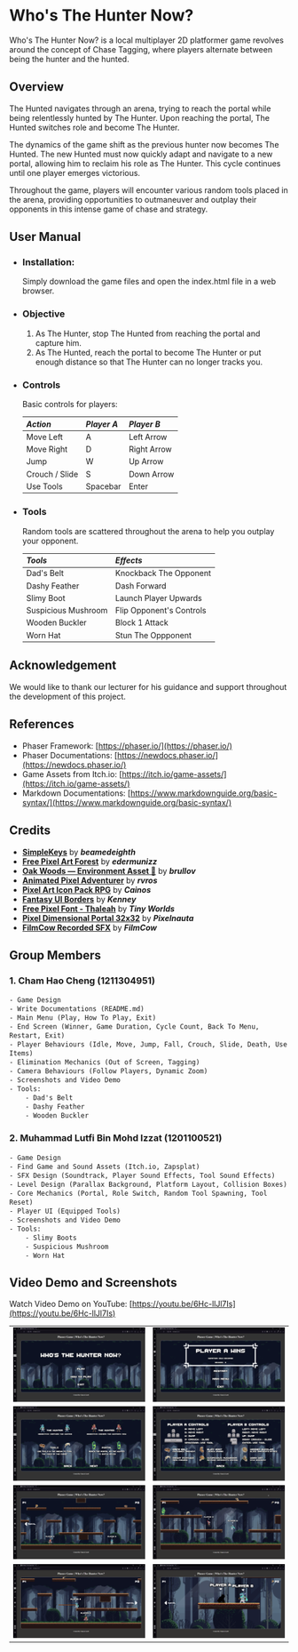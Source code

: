# Who's The Hunter Now?
Who's The Hunter Now? is a local multiplayer 2D platformer game revolves around the concept of Chase Tagging, where players alternate between being the hunter and the hunted.

## Overview
The Hunted navigates through an arena, trying to reach the portal while being relentlessly hunted by The Hunter. Upon reaching the portal, The Hunted switches role and become The Hunter. 

The dynamics of the game shift as the previous hunter now becomes The Hunted. The new Hunted must now quickly adapt and navigate to a new portal, allowing him to reclaim his role as The Hunter. This cycle continues until one player emerges victorious. 

Throughout the game, players will encounter various random tools placed in the arena, providing opportunities to outmaneuver and outplay their opponents in this intense game of chase and strategy.

## User Manual
- ### Installation: 
    Simply download the game files and open the index.html file in a web browser.
- ### Objective
    1. As The Hunter, stop The Hunted from reaching the portal and capture him.
    2. As The Hunted, reach the portal to become The Hunter or put enough distance so that The Hunter can no longer tracks you.
- ### Controls
    Basic controls for players:

    | ***Action***   | ***Player A***| ***Player B***|
    |----------------|---------------|---------------|
    | Move Left      | A             | Left Arrow    |
    | Move Right     | D             | Right Arrow   |
    | Jump           | W             | Up Arrow      |
    | Crouch / Slide | S             | Down Arrow    |
    | Use Tools      | Spacebar      | Enter         |
- ### Tools
    Random tools are scattered throughout the arena to help you outplay your opponent.

    | ***Tools***           |          ***Effects***           |
    |-----------------------|----------------------------------|
    | Dad's Belt            | Knockback The Opponent           |
    | Dashy Feather         | Dash Forward                     |
    | Slimy Boot            | Launch Player Upwards            |
    | Suspicious Mushroom   | Flip Opponent's Controls         |
    | Wooden Buckler        | Block 1 Attack                   |
    | Worn Hat              | Stun The Oppponent               |

## Acknowledgement
We would like to thank our lecturer for his guidance and support throughout the development of this project.

## References
- Phaser Framework: [https://phaser.io/](https://phaser.io/)
- Phaser Documentations: [https://newdocs.phaser.io/](https://newdocs.phaser.io/)
- Game Assets from Itch.io: [https://itch.io/game-assets/](https://itch.io/game-assets/)
- Markdown Documentations: [https://www.markdownguide.org/basic-syntax/](https://www.markdownguide.org/basic-syntax/)

## Credits
- **[SimpleKeys](https://beamedeighth.itch.io/simplekeys-animated-pixel-keyboard-keys)** by ***beamedeighth***
- **[Free Pixel Art Forest](https://edermunizz.itch.io/free-pixel-art-forest)** by ***edermunizz***
- **[Oak Woods — Environment Asset 🍂](https://brullov.itch.io/oak-woods)** by ***brullov***
- **[Animated Pixel Adventurer](https://rvros.itch.io/animated-pixel-hero)** by ***rvros***
- **[Pixel Art Icon Pack RPG](https://cainos.itch.io/pixel-art-icon-pack-rpg)** by ***Cainos***
- **[Fantasy UI Borders](https://kenney-assets.itch.io/fantasy-ui-borders)** by ***Kenney***
- **[Free Pixel Font - Thaleah](https://tinyworlds.itch.io/free-pixel-font-thaleah)** by ***Tiny Worlds***
- **[Pixel Dimensional Portal 32x32](https://pixelnauta.itch.io/pixel-dimensional-portal-32x32)** by ***Pixelnauta***
- **[FilmCow Recorded SFX](https://filmcow.itch.io/filmcow-sfx)** by ***FilmCow***

## Group Members
### 1. Cham Hao Cheng (1211304951)
    - Game Design
    - Write Documentations (README.md)
    - Main Menu (Play, How To Play, Exit)
    - End Screen (Winner, Game Duration, Cycle Count, Back To Menu, Restart, Exit)
    - Player Behaviours (Idle, Move, Jump, Fall, Crouch, Slide, Death, Use Items)
    - Elimination Mechanics (Out of Screen, Tagging)
    - Camera Behaviours (Follow Players, Dynamic Zoom)
    - Screenshots and Video Demo
    - Tools:
        - Dad's Belt
        - Dashy Feather
        - Wooden Buckler
### 2. Muhammad Lutfi Bin Mohd Izzat (1201100521)
    - Game Design
    - Find Game and Sound Assets (Itch.io, Zapsplat)
    - SFX Design (Soundtrack, Player Sound Effects, Tool Sound Effects)
    - Level Design (Parallax Background, Platform Layout, Collision Boxes)
    - Core Mechanics (Portal, Role Switch, Random Tool Spawning, Tool Reset)
    - Player UI (Equipped Tools) 
    - Screenshots and Video Demo
    - Tools:
        - Slimy Boots
        - Suspicious Mushroom
        - Worn Hat
        
## Video Demo and Screenshots
Watch Video Demo on YouTube: [https://youtu.be/6Hc-llJl7Is](https://youtu.be/6Hc-llJl7Is)
<table>
  <tr>
    <td><img src="resources/demo/MainMenu.png" alt="Main Menu"></td>
    <td><img src="resources/demo/EndScreen.png" alt="End Screen"></td>
  </tr>
  <tr>
    <td><img src="resources/demo/HowToPlay1.png" alt="How To Play 1"></td>
    <td><img src="resources/demo/HowToPlay2.png" alt="How To Play 2"></td>
  </tr>
  <tr>
    <td><img src="resources/demo/InGame1.png" alt="In Game 1"></td>
    <td><img src="resources/demo/InGame2.png" alt="In Game 2"></td>
  </tr>
  <tr>
    <td><img src="resources/demo/InGame3.png" alt="In Game 3"></td>
    <td><img src="resources/demo/InGame4.png" alt="In Game 4"></td>
  </tr>
</table>

